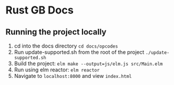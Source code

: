 # Rust GB Docs

## Running the project locally

1. cd into the docs directory `cd docs/opcodes`
2. Run update-supported.sh from the root of the project
   `./update-supported.sh`
3. Build the project: `elm make --output=js/elm.js src/Main.elm`
4. Run using elm reactor: `elm reactor`
5. Navigate to `localhost:8000` and view `index.html`
